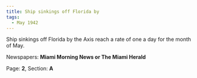 ```yaml
---  
title: Ship sinkings off Florida by  
tags:  
  - May 1942  
---  
```

  
Ship sinkings off Florida by the Axis reach a rate of one a day for the month of May.  
  
Newspapers: **Miami Morning News or The Miami Herald**  
  
Page: **2**, Section: **A** 
